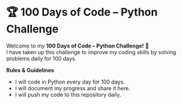 # 🏆 100 Days of Code – Python Challenge

Welcome to my **100 Days of Code – Python Challenge!** 🚀  
I have taken up this challenge to improve my coding skills by solving problems daily for 100 days.


**Rules & Guidelines**
- I will code in Python every day for 100 days.
- I will document my progress and share it here.
- I will push my code to this repository daily.


